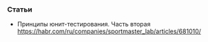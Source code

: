 ### Статьи

- Принципы юнит-тестирования. Часть вторая https://habr.com/ru/companies/sportmaster_lab/articles/681010/